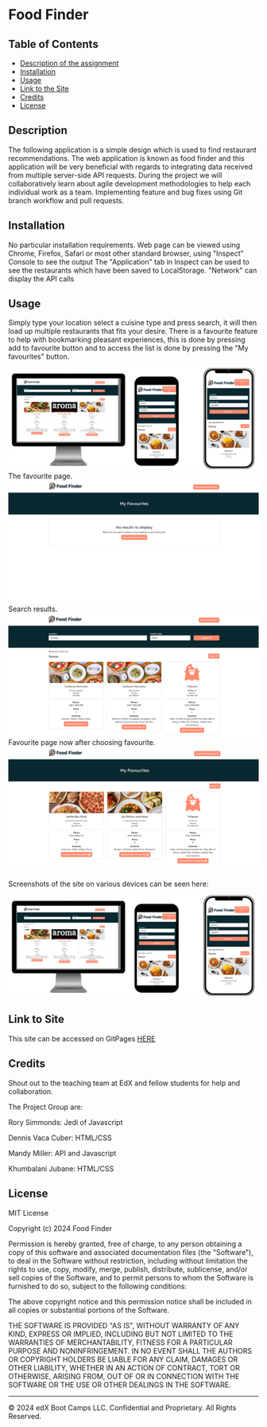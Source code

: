 # Food Finder

## Table of Contents

* [Description of the assignment](#description)
* [Installation](#installation)
* [Usage](#usage)
* [Link to the Site](https://uberponky.github.io/Food-Finder/index.html)
* [Credits](#credits)
* [License](#license)

## Description

The following application is a simple design which is used to find restaurant recommendations. The web application is known as food finder and this application will be very beneficial with regards to integrating data received from multiple server-side API requests. During the project we will collaboratively learn about agile development methodologies to help each individual work as a team. Implementing feature and bug fixes using Git branch workflow and pull requests.

## Installation

No particular installation requirements. Web page can be viewed using Chrome, Firefox, Safari or most other standard browser, using "Inspect" Console to see the output 
The "Application" tab in Inspect can be used to see the restaurants which have been saved to LocalStorage. "Network" can display the API calls

## Usage

Simply type your location select a cuisine type and press search, it will then load up multiple restaurants that fits your desire.
There is a favourite feature to help with bookmarking pleasant experiences, this is done by pressing add to favourite button and to access the list is done by pressing the "My favourites" button.

![plot](./images/displays.PNG)
The favourite page.
![plot](./images/emptyfav.PNG)
Search results.
![plot](./images/searchResult.PNG)
Favourite page now after choosing favourite.
![plot](./images/myFav.PNG)


Screenshots of the site on various devices can be seen here:

![screenshot](./images/displays.PNG)


## Link to Site

This site can be accessed on GitPages [HERE](https://uberponky.github.io/Food-Finder/index.html)

## Credits

Shout out to the teaching team at EdX and fellow students for help and collaboration.

The Project Group are: 

Rory Simmonds:
Jedi of Javascript

Dennis Vaca Cuber:
HTML/CSS

Mandy Miller:
API and Javascript

Khumbalani Jubane:
HTML/CSS


## License

MIT License

Copyright (c) 2024 Food Finder

Permission is hereby granted, free of charge, to any person obtaining a copy
of this software and associated documentation files (the "Software"), to deal
in the Software without restriction, including without limitation the rights
to use, copy, modify, merge, publish, distribute, sublicense, and/or sell
copies of the Software, and to permit persons to whom the Software is
furnished to do so, subject to the following conditions:

The above copyright notice and this permission notice shall be included in all
copies or substantial portions of the Software.

THE SOFTWARE IS PROVIDED "AS IS", WITHOUT WARRANTY OF ANY KIND, EXPRESS OR
IMPLIED, INCLUDING BUT NOT LIMITED TO THE WARRANTIES OF MERCHANTABILITY,
FITNESS FOR A PARTICULAR PURPOSE AND NONINFRINGEMENT. IN NO EVENT SHALL THE
AUTHORS OR COPYRIGHT HOLDERS BE LIABLE FOR ANY CLAIM, DAMAGES OR OTHER
LIABILITY, WHETHER IN AN ACTION OF CONTRACT, TORT OR OTHERWISE, ARISING FROM,
OUT OF OR IN CONNECTION WITH THE SOFTWARE OR THE USE OR OTHER DEALINGS IN THE
SOFTWARE.

---

© 2024 edX Boot Camps LLC. Confidential and Proprietary. All Rights Reserved.

